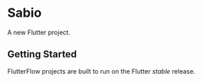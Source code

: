 # Sabio

A new Flutter project.

## Getting Started

FlutterFlow projects are built to run on the Flutter _stable_ release.
